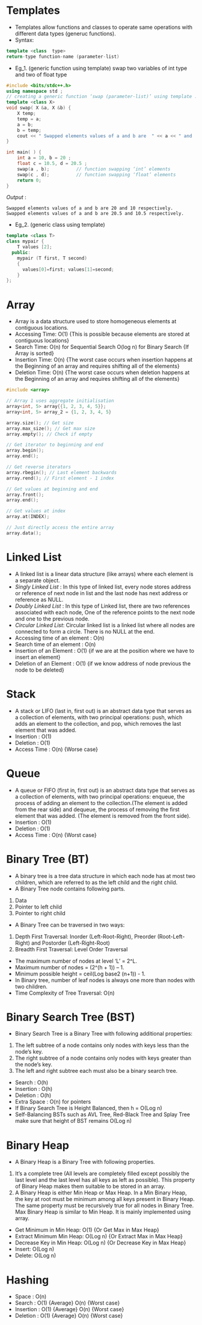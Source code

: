 # Templates

* Templates allow functions and classes to operate same operations with different data types (generuc functions).
* Syntax:
```cpp
template <class  type> 
return-type function-name (parameter-list)
```
* Eg_1. (generic function using template)
swap two variables of int type and two of float type

```cpp
#include <bits/stdc++.h>
using namespace std ;
// creating a generic function ‘swap (parameter-list)’ using template :
template <class X>
void swap( X &a, X &b) {
    X temp;
    temp = a;
    a = b;
    b = temp;
    cout << " Swapped elements values of a and b are  " << a << " and  " << b << " respectively " << endl;
}

int main( ) {
    int a = 10, b = 20 ;
    float c = 10.5, d = 20.5 ;
    swap(a , b);          // function swapping ‘int’ elements
    swap(c , d);          // function swapping ‘float’ elements
    return 0;
}
```

*Output* :
```
Swapped elements values of a and b are 20 and 10 respectively.
Swapped elements values of a and b are 20.5 and 10.5 respectively.
```
* Eg_2. (generic class using template) 


```cpp
template <class T> 
class mypair {
    T values [2];
  public:
    mypair (T first, T second)
    {
      values[0]=first; values[1]=second;
    }
};
```

# Array
* Array is a data structure used to store homogeneous elements at contiguous locations.
* Accessing Time: O(1) {This is possible because elements
                      are stored at contiguous locations}   
* Search Time:   O(n) for Sequential Search
               O(log n) for Binary Search {If Array is sorted}
* Insertion Time: O(n) {The worst case occurs when insertion 
                     happens at the Beginning of an array and 
                     requires shifting all of the elements}
* Deletion Time: O(n) {The worst case occurs when deletion 
                     happens at the Beginning of an array and 
                     requires shifting all of the elements}
```cpp
#include <array>

// Array 1 uses aggregate initialisation
array<int, 5> array{{1, 2, 3, 4, 5}};
array<int, 5> array_2 = {1, 2, 3, 4, 5}

array.size(); // Get size
array.max_size(); // Get max size
array.empty(); // Check if empty

// Get iterator to beginning and end
array.begin();
array.end();

// Get reverse iterators
array.rbegin(); // Last element backwards
array.rend(); // First element - 1 index

// Get values at beginning and end
array.front();
array.end();

// Get values at index
array.at(INDEX);

// Just directly access the entire array
array.data();

```
                     

# Linked List
* A linked list is a linear data structure (like arrays) where each element is a separate object. 
* *Singly Linked List* : In this type of linked list, every node stores address or reference of next node in list and the last node has next address or reference as NULL.
* *Doubly Linked List* : In this type of Linked list, there are two references associated with each node, One of the reference points to the next node and one to the previous node. 
* *Circular Linked List*: Circular linked list is a linked list where all nodes are connected to form a circle. There is no NULL at the end.
* Accessing time of an element : O(n)
* Search time of an element : O(n)
* Insertion of an Element : O(1) {if we are at the position where 
                                we have to insert 
                                an element}
* Deletion of an Element : O(1) {if we know address of node
                               previous the node to be 
                               deleted}   

# Stack
* A stack or LIFO (last in, first out) is an abstract data type that serves as a collection of elements, with two principal operations: push, which adds an element to the collection, and pop, which removes the last element that was added. 
* Insertion : O(1)
* Deletion :  O(1)
* Access Time : O(n) {Worse case}

# Queue
* A queue or FIFO (first in, first out) is an abstract data type that serves as a collection of elements, with two principal operations: enqueue, the process of adding an element to the collection.(The element is added from the rear side) and dequeue, the process of removing the first element that was added. (The element is removed from the front side).
* Insertion : O(1)
* Deletion  : O(1)
* Access Time : O(n) {Worst case}

# Binary Tree (BT)
* A binary tree is a tree data structure in which each node has at most two children, which are referred to as the left child and the right child.
* A Binary Tree node contains following parts. 
1. Data 
2. Pointer to left child 
3. Pointer to right child 
* A Binary Tree can be traversed in two ways: 
1. Depth First Traversal: Inorder (Left-Root-Right), Preorder (Root-Left-Right) and Postorder (Left-Right-Root) 
2. Breadth First Traversal: Level Order Traversal 
* The maximum number of nodes at level ‘L’ = 2^L.
* Maximum number of nodes = (2^(h + 1)) – 1.
* Minimum possible height =  ceil(Log base2 (n+1)) - 1.
* In Binary tree, number of leaf nodes is always one 
more than nodes with two children.
* Time Complexity of Tree Traversal: O(n)

# Binary Search Tree (BST)
* Binary Search Tree is a Binary Tree with following additional properties: 
1. The left subtree of a node contains only nodes with keys less than the node’s key. 
2. The right subtree of a node contains only nodes with keys greater than the node’s key. 
3. The left and right subtree each must also be a binary search tree. 
* Search :  O(h)
* Insertion : O(h)
* Deletion : O(h)
* Extra Space : O(n) for pointers
* If Binary Search Tree is Height Balanced, then h = O(Log n) 
* Self-Balancing BSTs such as AVL Tree, Red-Black Tree and Splay Tree make sure that height of BST remains O(Log n)

# Binary Heap 
* A Binary Heap is a Binary Tree with following properties. 
1) It’s a complete tree (All levels are completely filled except possibly the last level and the last level has all keys as left as possible). This property of Binary Heap makes them suitable to be stored in an array. 
2) A Binary Heap is either Min Heap or Max Heap. In a Min Binary Heap, the key at root must be minimum among all keys present in Binary Heap. The same property must be recursively true for all nodes in Binary Tree. Max Binary Heap is similar to Min Heap. It is mainly implemented using array. 
* Get Minimum in Min Heap: O(1) {Or Get Max in Max Heap}
* Extract Minimum Min Heap: O(Log n) {Or Extract Max in Max Heap}
* Decrease Key in Min Heap: O(Log n) {Or Decrease Key in Max Heap}
* Insert: O(Log n) 
* Delete: O(Log n)

# Hashing
* Space : O(n)
* Search    : O(1) {Average} O(n) {Worst case}
* Insertion : O(1) {Average} O(n) {Worst case}
* Deletion  : O(1) {Average} O(n) {Worst case}
